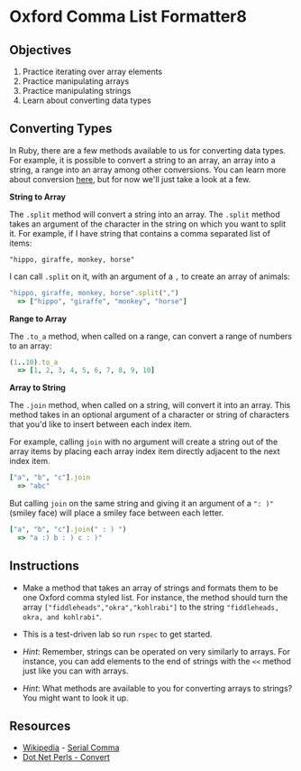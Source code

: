 # Oxford Comma List Formatter8

## Objectives
1. Practice iterating over array elements
2. Practice manipulating arrays
3. Practice manipulating strings
4. Learn about converting data types

## Converting Types

In Ruby, there are a few methods available to us for converting data types. For example, it is possible to convert a string to an array, an array into a string, a range into an array among other conversions. You can learn more about conversion [here](http://www.dotnetperls.com/convert-ruby), but for now we'll just take a look at a few. 

**String to Array**

The `.split` method will convert a string into an array. The `.split` method takes an argument of the character in the string on which you want to split it. For example, if I have string that contains a comma separated list of items: 

`"hippo, giraffe, monkey, horse"`

I can call `.split` on it, with an argument of a `,` to create an array of animals:

```ruby
"hippo, giraffe, monkey, horse".split(",")
  => ["hippo", "giraffe", "monkey", "horse"]
```

**Range to Array**

The `.to_a` method, when called on a range, can convert a range of numbers to an array: 

```ruby
(1..10).to_a
  => [1, 2, 3, 4, 5, 6, 7, 8, 9, 10]
```

**Array to String**

The `.join` method, when called on a string, will convert it into an array. This method takes in an optional argument of a character or string of characters that you'd like to insert between each index item. 

For example, calling `join` with no argument will create a string out of the array items by placing each array index item directly adjacent to the next index item. 

```ruby
["a", "b", "c"].join
  => "abc"
```
But calling `join` on the same string and giving it an argument of a `": )"` (smiley face) will place a smiley face between each letter. 

```ruby
["a", "b", "c"].join(" : ) ")
  => "a :) b : ) c : )"
```


## Instructions 
* Make a method that takes an array of strings and formats them to be one Oxford comma styled list. For instance, the method should turn the array `["fiddleheads","okra","kohlrabi"]` to the string  `"fiddleheads, okra, and kohlrabi"`.
* This is a test-driven lab so run `rspec` to get started.

* *Hint*: Remember, strings can be operated on very similarly to arrays. For instance, you can add elements to the end of strings with the `<<` method just like you can with arrays. 
* *Hint*: What methods are available to you for converting arrays to strings? You might want to look it up. 

## Resources
* [Wikipedia](http://en.wikipedia.org) - [Serial Comma](http://en.wikipedia.org/wiki/Serial_comma)
* [Dot Net Perls - Convert](http://www.dotnetperls.com/convert-ruby)